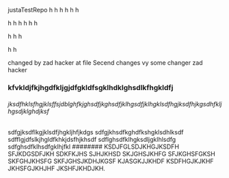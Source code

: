 justaTestRepo
h
h
h
h
h
h


h
h
h
h
h
h

h
h
h

h
h

changed by zad hacker at file
Secend changes vy some changer zad hacker
### kfvkldjfkjhgdfkljgjdfgkldfsgklhdklghsdlkfhgkldfj
###### jksdfhklsfhgjklsffsjdblghfkjghsdfjkghsdfjklhgsdfjklhgklsdfhgjksdfhjkgsdhfkljhgsdjklghdjksf
sdfgjksdflkgjklsdfjhgkljhfjkdgs
sdfgjkhsdfkghdfkshgklsdhlksdf
sdfflgjdfslkjhgldfkhkjdsfhjkhsdf
sdflghsdfklhgksdljgklhlsdfg
sdfghsdfklhsdfgklhjfkl
######## KSDJFGLSDJKHGJKSDFH SFJKDGSDFJKH SDKFKJHS SJHJKHSD SKJGHSJKHFG SFJKGHSFGKSH SKFGHJKHSFG SKFJGHSJKDHJKGSF KJASGKJJKHDF KSDFHGJKJKHF JKHSFGJKHJHF JKSHFJKHDJKH.

